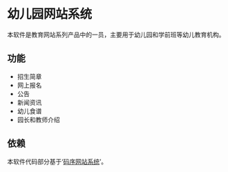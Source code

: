 # 幼儿园网站系统

本软件是教育网站系列产品中的一员，主要用于幼儿园和学前班等幼儿教育机构。

## 功能

* 招生简章
* 网上报名
* 公告
* 新闻资讯
* 幼儿食谱
* 园长和教师介绍

## 依赖

本软件代码部分基于‘[码序网站系统](git@code.aliyun.com:oldsong/codeorder-enterprise-information-system.git)’。

